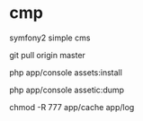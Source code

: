 cmp
===

symfony2  simple cms



git pull origin master

php app/console assets:install

php app/console  assetic:dump

chmod -R 777 app/cache app/log
